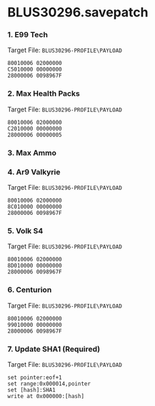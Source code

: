 # BLUS30296.savepatch

### 1. E99 Tech

Target File: `BLUS30296-PROFILE\PAYLOAD`

```
80010006 02000000
C5010000 00000000
28000006 0098967F
```

### 2. Max Health Packs

Target File: `BLUS30296-PROFILE\PAYLOAD`

```
80010006 02000000
C2010000 00000000
28000006 00000005
```

### 3. Max Ammo
### 4. Ar9 Valkyrie

Target File: `BLUS30296-PROFILE\PAYLOAD`

```
80010006 02000000
8C010000 00000000
28000006 0098967F
```

### 5. Volk S4

Target File: `BLUS30296-PROFILE\PAYLOAD`

```
80010006 02000000
8D010000 00000000
28000006 0098967F
```

### 6. Centurion

Target File: `BLUS30296-PROFILE\PAYLOAD`

```
80010006 02000000
99010000 00000000
28000006 0098967F
```

### 7. Update SHA1 (Required)

Target File: `BLUS30296-PROFILE\PAYLOAD`

```
set pointer:eof+1
set range:0x000014,pointer
set [hash]:SHA1
write at 0x000000:[hash]
```

